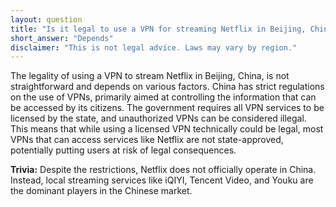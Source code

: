 ```yaml
---
layout: question
title: "Is it legal to use a VPN for streaming Netflix in Beijing, China?"
short_answer: "Depends"
disclaimer: "This is not legal advice. Laws may vary by region."
---
```


The legality of using a VPN to stream Netflix in Beijing, China, is not straightforward and depends on various factors. China has strict regulations on the use of VPNs, primarily aimed at controlling the information that can be accessed by its citizens. The government requires all VPN services to be licensed by the state, and unauthorized VPNs can be considered illegal. This means that while using a licensed VPN technically could be legal, most VPNs that can access services like Netflix are not state-approved, potentially putting users at risk of legal consequences.

**Trivia:** Despite the restrictions, Netflix does not officially operate in China. Instead, local streaming services like iQIYI, Tencent Video, and Youku are the dominant players in the Chinese market.
